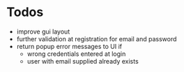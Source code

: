 # Todos
- improve gui layout
- further validation at registration for email and password
- return popup error messages to UI if
    - wrong credentials entered at login
    - user with email supplied already exists